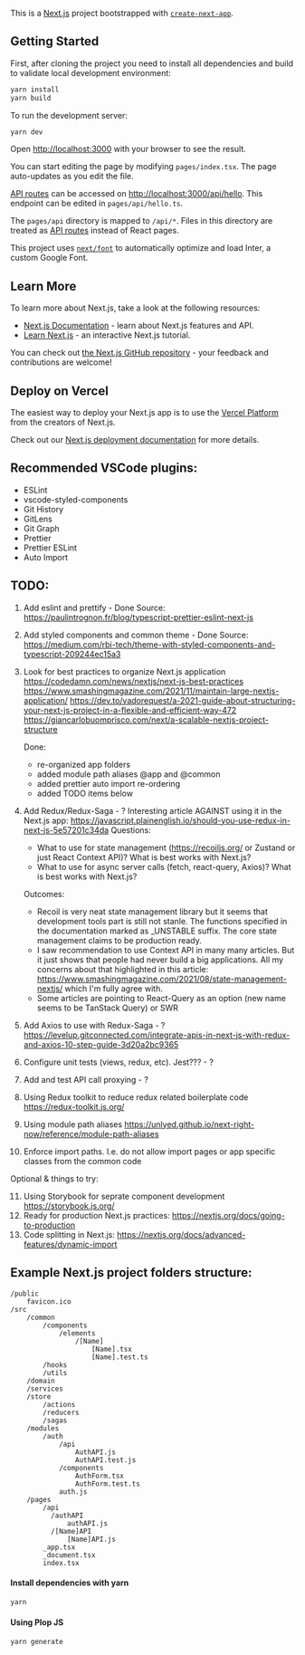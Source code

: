 This is a [Next.js](https://nextjs.org/) project bootstrapped with [`create-next-app`](https://github.com/vercel/next.js/tree/canary/packages/create-next-app).

## Getting Started

First, after cloning the project you need to install all dependencies and build to validate local development environment:

```bash
yarn install
yarn build
```

To run the development server:

```bash
yarn dev
```

Open [http://localhost:3000](http://localhost:3000) with your browser to see the result.

You can start editing the page by modifying `pages/index.tsx`. The page auto-updates as you edit the file.

[API routes](https://nextjs.org/docs/api-routes/introduction) can be accessed on [http://localhost:3000/api/hello](http://localhost:3000/api/hello). This endpoint can be edited in `pages/api/hello.ts`.

The `pages/api` directory is mapped to `/api/*`. Files in this directory are treated as [API routes](https://nextjs.org/docs/api-routes/introduction) instead of React pages.

This project uses [`next/font`](https://nextjs.org/docs/basic-features/font-optimization) to automatically optimize and load Inter, a custom Google Font.

## Learn More

To learn more about Next.js, take a look at the following resources:

- [Next.js Documentation](https://nextjs.org/docs) - learn about Next.js features and API.
- [Learn Next.js](https://nextjs.org/learn) - an interactive Next.js tutorial.

You can check out [the Next.js GitHub repository](https://github.com/vercel/next.js/) - your feedback and contributions are welcome!

## Deploy on Vercel

The easiest way to deploy your Next.js app is to use the [Vercel Platform](https://vercel.com/new?utm_medium=default-template&filter=next.js&utm_source=create-next-app&utm_campaign=create-next-app-readme) from the creators of Next.js.

Check out our [Next.js deployment documentation](https://nextjs.org/docs/deployment) for more details.

## Recommended VSCode plugins:

- ESLint
- vscode-styled-components
- Git History
- GitLens
- Git Graph
- Prettier
- Prettier ESLint
- Auto Import

## TODO:

1. Add eslint and prettify - Done
   Source: https://paulintrognon.fr/blog/typescript-prettier-eslint-next-js
2. Add styled components and common theme - Done
   Source: https://medium.com/rbi-tech/theme-with-styled-components-and-typescript-209244ec15a3
3. Look for best practices to organize Next.js application
   https://codedamn.com/news/nextjs/next-js-best-practices
   https://www.smashingmagazine.com/2021/11/maintain-large-nextjs-application/
   https://dev.to/vadorequest/a-2021-guide-about-structuring-your-next-js-project-in-a-flexible-and-efficient-way-472
   https://giancarlobuomprisco.com/next/a-scalable-nextjs-project-structure

   Done:

   - re-organized app folders
   - added module path aliases @app and @common
   - added prettier auto import re-ordering
   - added TODO items below

4. Add Redux/Redux-Saga - ?
   Interesting article AGAINST using it in the Next.js app: https://javascript.plainenglish.io/should-you-use-redux-in-next-js-5e57201c34da
   Questions:

   - What to use for state management (https://recoiljs.org/ or Zustand or just React Context API)? What is best works with Next.js?
   - What to use for async server calls (fetch, react-query, Axios)? What is best works with Next.js?

   Outcomes:

   - Recoil is very neat state management library but it seems that development tools part is still not stanle. The functions specified in the documentation
     marked as \_UNSTABLE suffix. The core state management claims to be production ready.
   - I saw recommendation to use Context API in many many articles. But it just shows that people had never build a big applications. All my concerns about that highlighted in this
     article: https://www.smashingmagazine.com/2021/08/state-management-nextjs/ which I'm fully agree with.
   - Some articles are pointing to React-Query as an option (new name seems to be TanStack Query) or SWR

5. Add Axios to use with Redux-Saga - ?
   https://levelup.gitconnected.com/integrate-apis-in-next-js-with-redux-and-axios-10-step-guide-3d20a2bc9365
6. Configure unit tests (views, redux, etc). Jest??? - ?
7. Add and test API call proxying - ?
8. Using Redux toolkit to reduce redux related boilerplate code https://redux-toolkit.js.org/
9. Using module path aliases https://unlyed.github.io/next-right-now/reference/module-path-aliases
10. Enforce import paths. I.e. do not allow import pages or app specific classes from the common code

Optional & things to try:

11. Using Storybook for seprate component development https://storybook.js.org/
12. Ready for production Next.js practices: https://nextjs.org/docs/going-to-production
13. Code splitting in Next.js: https://nextjs.org/docs/advanced-features/dynamic-import

## Example Next.js project folders structure:

```
/public
    favicon.ico
/src
    /common
        /components
            /elements
                /[Name]
                    [Name].tsx
                    [Name].test.ts
        /hooks
        /utils
    /domain
    /services
    /store
        /actions
        /reducers
        /sagas
    /modules
        /auth
            /api
                AuthAPI.js
                AuthAPI.test.js
            /components
                AuthForm.tsx
                AuthForm.test.ts
            auth.js
    /pages
        /api
          /authAPI
              authAPI.js
          /[Name]API
              [Name]API.js
        _app.tsx
        _document.tsx
        index.tsx
```

#### Install dependencies with yarn

```html
yarn
```

#### Using Plop JS

```html
yarn generate
```
